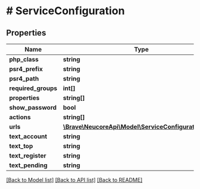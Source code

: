 # # ServiceConfiguration

## Properties

Name | Type | Description | Notes
------------ | ------------- | ------------- | -------------
**php_class** | **string** |  | [optional]
**psr4_prefix** | **string** |  | [optional]
**psr4_path** | **string** |  | [optional]
**required_groups** | **int[]** |  | [optional]
**properties** | **string[]** |  |
**show_password** | **bool** |  | [optional]
**actions** | **string[]** |  |
**urls** | [**\Brave\NeucoreApi\Model\ServiceConfigurationURL[]**](ServiceConfigurationURL.md) |  |
**text_account** | **string** |  |
**text_top** | **string** |  |
**text_register** | **string** |  |
**text_pending** | **string** |  |

[[Back to Model list]](../../README.md#models) [[Back to API list]](../../README.md#endpoints) [[Back to README]](../../README.md)
